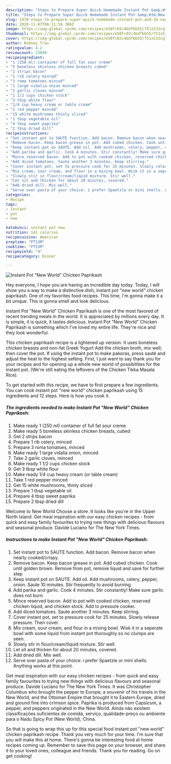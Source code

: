 ```yaml
---
description: "Steps to Prepare Super Quick Homemade Instant Pot &amp;#34;New World&amp;#34; Chicken Paprikash"
title: "Steps to Prepare Super Quick Homemade Instant Pot &amp;#34;New World&amp;#34; Chicken Paprikash"
slug: 1970-steps-to-prepare-super-quick-homemade-instant-pot-and-34-new-world-and-34-chicken-paprikash
date: 2020-11-07T06:11:59.386Z
image: https://img-global.cpcdn.com/recipes/e50fc02c4bdfbb55/751x532cq70/instant-pot-new-world-chicken-paprikash-recipe-main-photo.jpg
thumbnail: https://img-global.cpcdn.com/recipes/e50fc02c4bdfbb55/751x532cq70/instant-pot-new-world-chicken-paprikash-recipe-main-photo.jpg
cover: https://img-global.cpcdn.com/recipes/e50fc02c4bdfbb55/751x532cq70/instant-pot-new-world-chicken-paprikash-recipe-main-photo.jpg
author: Rodney Tran
ratingvalue: 4.2
reviewcount: 23049
recipeingredient:
- "1 (250 ml) container of full fat sour creme"
- "5 boneless skinless chicken breasts cubed"
- "2 strips bacon"
- "1 rib celery minced"
- "3 roma tomatoes minced"
- "1 large vidalia onion minced"
- "2 garlic cloves minced"
- "1 1/2 cups chicken stock"
- "3 tbsp white flour"
- "1/4 cup heavy cream or table cream"
- "1 red pepper minced"
- "15 white mushrooms thinly sliced"
- "1 tbsp vegetable oil"
- "4 tbsp sweet paprika"
- "2 tbsp dried dill"
recipeinstructions:
- "Set instant pot to SAUTE function. Add bacon. Remove bacon when nearly cooked/crispy."
- "Remove bacon. Keep bacon grease in pot. Add cubed chicken. Cook until golden brown. Remove from pot, remove liquid and save for further step"
- "Keep instant pot on SAUTE. Add oil. Add mushrooms, celery, pepper, onion. Saute 10 minutes. Stir frequently to avoid burning."
- "Add parika and garlic. Cook 4 minutes. Stir constantly! Make sure garlic does not burn."
- "Mince reserved bacon. Add to pot with cooked chicken, reserved chicken liquid, and chicken stock. Add to pressure cooker."
- "Add diced tomatoes. Saute another 3 minutes. Keep stirring."
- "Cover instant pot, set to pressure cook for 25 minutes. Slowly release pressure. Then cover."
- "Mix cream, sour cream, and flour in a mixing bowl. Wisk it in a seperate bowl with some liquid from instant pot thoroughly so no clumps are seen."
- "Slowly stir in flour/cream/liquid mixture. Stir well."
- "Let sit and thicken for about 20 minutes, covered."
- "Add dried dill. Mix well."
- "Serve over pasta of your choice: i prefer Spaetzle or mini shells. Anything works at this point."
categories:
- Recipe
tags:
- instant
- pot
- new

katakunci: instant pot new 
nutrition: 141 calories
recipecuisine: American
preptime: "PT13M"
cooktime: "PT53M"
recipeyield: "4"
recipecategory: Dinner

---
```



![Instant Pot &#34;New World&#34; Chicken Paprikash](https://img-global.cpcdn.com/recipes/e50fc02c4bdfbb55/751x532cq70/instant-pot-new-world-chicken-paprikash-recipe-main-photo.jpg)

Hey everyone, I hope you are having an incredible day today. Today, I will show you a way to make a distinctive dish, instant pot &#34;new world&#34; chicken paprikash. One of my favorites food recipes. This time, I'm gonna make it a bit unique. This is gonna smell and look delicious.

Instant Pot &#34;New World&#34; Chicken Paprikash is one of the most favored of recent trending meals in the world. It is appreciated by millions every day. It is simple, it is quick, it tastes delicious. Instant Pot &#34;New World&#34; Chicken Paprikash is something which I've loved my entire life. They're nice and they look wonderful.

This chicken paprikash recipe is a lightened up version. It uses boneless chicken breasts and non-fat Greek Yogurt Add the chicken broth, mix well; then cover the pot. If using the instant pot to make pakoras, press sauté and adjust the heat to the highest setting. First, I just want to say thank you for your recipes and for opening up a whole new world of possibilities for the instant pot. (We&#39;re still eating the leftovers of the Chicken Tikka Masala Rice).


To get started with this recipe, we have to first prepare a few ingredients. You can cook instant pot &#34;new world&#34; chicken paprikash using 15 ingredients and 12 steps. Here is how you cook it.

<!--inarticleads1-->

##### The ingredients needed to make Instant Pot &#34;New World&#34; Chicken Paprikash:

1. Make ready 1 (250 ml) container of full fat sour creme
1. Make ready 5 boneless skinless chicken breasts, cubed
1. Get 2 strips bacon
1. Prepare 1 rib celery, minced
1. Prepare 3 roma tomatoes, minced
1. Make ready 1 large vidalia onion, minced
1. Take 2 garlic cloves, minced
1. Make ready 1 1/2 cups chicken stock
1. Get 3 tbsp white flour
1. Make ready 1/4 cup heavy cream (or table cream)
1. Take 1 red pepper minced
1. Get 15 white mushrooms, thinly sliced
1. Prepare 1 tbsp vegetable oil
1. Prepare 4 tbsp sweet paprika
1. Prepare 2 tbsp dried dill


Welcome to New World Choose a store. It looks like you&#39;re in the Upper North Island. Get meal inspiration with our easy chicken recipes - from quick and easy family favourites to trying new things with delicious flavours and seasonal produce. Davide Luciano for The New York Times. 

<!--inarticleads2-->

##### Instructions to make Instant Pot &#34;New World&#34; Chicken Paprikash:

1. Set instant pot to SAUTE function. Add bacon. Remove bacon when nearly cooked/crispy.
1. Remove bacon. Keep bacon grease in pot. Add cubed chicken. Cook until golden brown. Remove from pot, remove liquid and save for further step
1. Keep instant pot on SAUTE. Add oil. Add mushrooms, celery, pepper, onion. Saute 10 minutes. Stir frequently to avoid burning.
1. Add parika and garlic. Cook 4 minutes. Stir constantly! Make sure garlic does not burn.
1. Mince reserved bacon. Add to pot with cooked chicken, reserved chicken liquid, and chicken stock. Add to pressure cooker.
1. Add diced tomatoes. Saute another 3 minutes. Keep stirring.
1. Cover instant pot, set to pressure cook for 25 minutes. Slowly release pressure. Then cover.
1. Mix cream, sour cream, and flour in a mixing bowl. Wisk it in a seperate bowl with some liquid from instant pot thoroughly so no clumps are seen.
1. Slowly stir in flour/cream/liquid mixture. Stir well.
1. Let sit and thicken for about 20 minutes, covered.
1. Add dried dill. Mix well.
1. Serve over pasta of your choice: i prefer Spaetzle or mini shells. Anything works at this point.


Get meal inspiration with our easy chicken recipes - from quick and easy family favourites to trying new things with delicious flavours and seasonal produce. Davide Luciano for The New York Times. It was Christopher Columbus who brought the pepper to Europe, a souvenir of his travels in the New World, and the Ottoman Empire that brought it to Eastern Europe, dried and ground fine into crimson spice. Paprika is produced from Capsicum, a pepper, and peppers originated in the New World. Ainda não existem classificações suficientes de comida, serviço, qualidade-preço ou ambiente para o Nadu Spicy Pot (New World), China. 

So that is going to wrap this up for this special food instant pot &#34;new world&#34; chicken paprikash recipe. Thank you very much for your time. I'm sure that you will make this at home. There's gonna be interesting food at home recipes coming up. Remember to save this page on your browser, and share it to your loved ones, colleague and friends. Thank you for reading. Go on get cooking!
